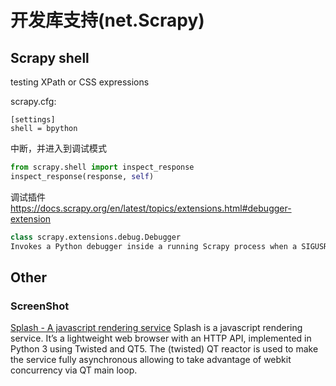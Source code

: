 # 开发库支持(net.Scrapy)

## Scrapy shell

testing XPath or CSS expressions

scrapy.cfg:
``` 
[settings]
shell = bpython
```

中断，并进入到调试模式
``` python
from scrapy.shell import inspect_response
inspect_response(response, self)
```

调试插件
https://docs.scrapy.org/en/latest/topics/extensions.html#debugger-extension
```python
class scrapy.extensions.debug.Debugger
Invokes a Python debugger inside a running Scrapy process when a SIGUSR2 signal is received. After the debugger is exited, the Scrapy process continues running normally.
```

## Other

### ScreenShot
[Splash - A javascript rendering service](https://docs.scrapy.org/en/latest/topics/item-pipeline.html#take-screenshot-of-item)
Splash is a javascript rendering service. It’s a lightweight web browser with an HTTP API, implemented in Python 3 using Twisted and QT5. The (twisted) QT reactor is used to make the service fully asynchronous allowing to take advantage of webkit concurrency via QT main loop. 